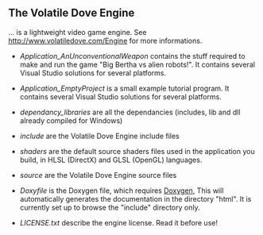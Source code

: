 
## The Volatile Dove Engine 

... is a lightweight video game engine. See http://www.volatiledove.com/Engine for more informations.

 * *Application_AnUnconventionalWeapon* contains the stuff required to make
   and run the game "Big Bertha vs alien robots!". 
   It contains several Visual Studio solutions for several platforms.

 * *Application_EmptyProject* is a small example tutorial program.
   It contains several Visual Studio solutions for several platforms.

 * *dependancy_libraries* are all the dependancies
   (includes, lib and dll already compiled for Windows)

 * *include* are the Volatile Dove Engine include files

 * *shaders* are the default source shaders files used in the application
   you build, in HLSL (DirectX) and GLSL (OpenGL) languages.

 * *source* are the Volatile Dove Engine source files

 * *Doxyfile* is the Doxygen file, which requires 
  [Doxygen](http://www.stack.nl/~dimitri/doxygen/),
  This will automatically generates the documentation in the directory "html".
  It is currently set up to browse the "include" directory only.

 * *LICENSE.txt* describe the engine license. Read it before use!
